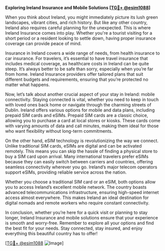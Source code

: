 **Exploring Ireland Insurance and Mobile Solutions [[TG💪+ @esim1088](https://t.me/s/esim1088)]**

When you think about Ireland, you might immediately picture its lush green landscapes, vibrant cities, and rich history. But like any other country, Ireland also requires careful planning for the unexpected. This is where Ireland Insurance comes into play. Whether you're a tourist visiting for a short period or a resident looking to settle down, having proper insurance coverage can provide peace of mind.

Insurance in Ireland covers a wide range of needs, from health insurance to car insurance. For travelers, it’s essential to have travel insurance that includes medical coverage, as healthcare costs in Ireland can be quite steep. It’s always better to be safe than sorry, especially when you’re far from home. Ireland Insurance providers offer tailored plans that suit different budgets and requirements, ensuring that you’re protected no matter what happens.

Now, let’s talk about another crucial aspect of your stay in Ireland: mobile connectivity. Staying connected is vital, whether you need to keep in touch with loved ones back home or navigate through the charming streets of Dublin. Ireland offers various options for mobile and data plans, including prepaid SIM cards and eSIMs. Prepaid SIM cards are a classic choice, allowing you to purchase a card at local stores or kiosks. These cards come with varying amounts of data and call minutes, making them ideal for those who want flexibility without long-term commitments.

On the other hand, eSIM technology is revolutionizing the way we connect. Unlike traditional SIM cards, eSIMs are digital and can be activated remotely. This means you can skip the hassle of finding a physical store to buy a SIM card upon arrival. Many international travelers prefer eSIMs because they can easily switch between carriers and countries, offering seamless connectivity wherever you go. Ireland’s major telecom operators support eSIMs, providing reliable service across the nation.

Whether you choose a traditional SIM card or an eSIM, both options allow you to access Ireland’s excellent mobile network. The country boasts advanced telecommunications infrastructure, ensuring high-speed internet access almost everywhere. This makes Ireland an ideal destination for digital nomads and remote workers who require constant connectivity.

In conclusion, whether you’re here for a quick visit or planning to stay longer, Ireland Insurance and mobile solutions ensure that your experience is smooth and worry-free. Remember to explore all your options and find the best fit for your needs. Stay connected, stay insured, and enjoy everything this beautiful country has to offer!

[[TG💪+ @esim1088](https://t.me/s/esim1088) ![Image](https://i.postimg.cc/Y0z9fWf4/image.png)]
